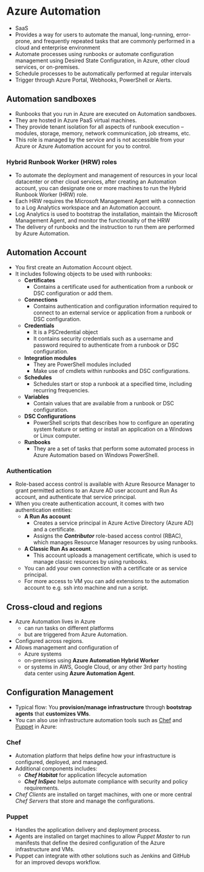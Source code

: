 
# Azure Automation

- SaaS
- Provides a way for users to automate the manual, long-running, error-prone, and frequently repeated tasks that are commonly performed in a cloud and enterprise environment
- Automate processes using runbooks or automate configuration management using Desired State Configuration, in Azure, other cloud services, or on-premises.
- Schedule processes to be automatically performed at regular intervals
- Trigger through Azure Portal, Webhooks, PowerShell or Alerts.

## Automation sandboxes

- Runbooks that you run in Azure are executed on Automation sandboxes.
- They are hosted in Azure PaaS virtual machines.
- They provide tenant isolation for all aspects of runbook execution – modules, storage, memory, network communication, job streams, etc.
- This role is managed by the service and is not accessible from your Azure or Azure Automation account for you to control.

### Hybrid Runbook Worker (HRW) roles

- To automate the deployment and management of resources in your local datacenter or other cloud services, after creating an Automation account, you can designate one or more machines to run the Hybrid Runbook Worker (HRW) role.
- Each HRW requires the Microsoft Management Agent with a connection to a Log Analytics workspace and an Automation account.
- Log Analytics is used to bootstrap the installation, maintain the Microsoft Management Agent, and monitor the functionality of the HRW
- The delivery of runbooks and the instruction to run them are performed by Azure Automation.

## Automation Account

- You first create an Automation Account object.
- It includes following objects to be used with runbooks:
  - **Certificates**
    - Contains a certificate used for authentication from a runbook or DSC configuration or add them.
  - **Connections**
    - Contains authentication and configuration information required to connect to an external service or application from a runbook or DSC configuration.
  - **Credentials**
    - It is a PSCredential object
    - It contains security credentials such as a username and password required to authenticate from a runbook or DSC configuration.
  - **Integration modules**
    - They are PowerShell modules included
    - Make use of cmdlets within runbooks and DSC configurations.
  - **Schedules**
    - Schedules start or stop a runbook at a specified time, including recurring frequencies.
  - **Variables**
    - Contain values that are available from a runbook or DSC configuration.
  - **DSC Configurations**
    - PowerShell scripts that describes how to configure an operating system feature or setting or install an application on a Windows or Linux computer.
  - **Runbooks**
    - They are a set of tasks that perform some automated process in Azure Automation based on Windows PowerShell.

### Authentication

- Role-based access control is available with Azure Resource Manager to grant permitted actions to an Azure AD user account and Run As account, and authenticate that service principal.
- When you create authentication account, it comes with two authentication entities:
  - **A Run As account**
    - Creates a service principal in Azure Active Directory (Azure AD) and a certificate.
    - Assigns the ***Contributor*** role-based access control (RBAC), which manages Resource Manager resources by using runbooks.
  - **A Classic Run As account**.
    - This account uploads a management certificate, which is used to manage classic resources by using runbooks.
  - You can add your own connection with a certificate or as service principal.
  - For more access to VM you can add extensions to the automation account to e.g. ssh into machine and run a script.

## Cross-cloud and regions

- Azure Automation lives in Azure
  - can run tasks on different platforms
  - but are triggered from Azure Automation.
- Configured across regions.
- Allows management and configuration of
  - Azure systems
  - on-premises using **Azure Automation Hybrid Worker**
  - or systems in AWS, Google Cloud, or any other 3rd party hosting data center using **Azure Automation Agent**.

## Configuration Management

- Typical flow: You **provision/manage infrastructure** through **bootstrap agents** that **customizes VMs**.
- You can also use infrastructure automation tools such as [Chef](#chef) and [Puppet](#puppet) in Azure:

### Chef

- Automation platform that helps define how your infrastructure is configured, deployed, and managed.
- Additional components includes:
  - ***Chef Habitat*** for application lifecycle automation
  - ***Chef InSpec*** helps automate compliance with security and policy requirements.
- *Chef Clients* are installed on target machines, with one or more central *Chef Servers* that store and manage the configurations.

### Puppet

- Handles the application delivery and deployment process.
- Agents are installed on target machines to allow *Puppet Master* to run manifests that define the desired configuration of the Azure infrastructure and VMs.
- Puppet can integrate with other solutions such as Jenkins and GitHub for an improved devops workflow.
